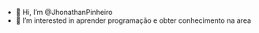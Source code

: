 - 👋 Hi, I’m @JhonathanPinheiro
- 👀 I’m interested in  aprender programação e  obter conhecimento na area
